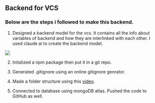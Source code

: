 ## Backend for VCS

### Below are the steps i followed to make this backend.

1. Designed a backend model for the vcs. It contains all the info about variables of backend and how they are interlinked with each other. I used claude ai to create the backend model.

[![](https://mermaid.ink/img/pako:eNqlVcGOmzAQ_RXk07bNpoFNSMJtt1G1l0pVV-2h4uKFCVgFG9lmt2mUfHsHTBIHwiZtuGBmnsfz3oyHNYlEDCQgUUaVWjCaSJqH3MHnuwLphMQNiXN7i4v3uPgGhVBMC7lyAke8ctUP_STynGmERRKohjeQD5LyKG0jraN6IwuuKeNnN-wPSGmDbSyXBW7MCNsDCiqB649RyrLYgD6zDNrxKtsPkIoJbh_eRHkTfMjA7KnLY9RbG0v1fHjSkvHEYXHXViKW0xy6Hsgpy7rmAk94FdIOtcByNFWJ73XbURZxx0FLnaIyLELPzTvLYaIcanTkTEDvPQzUzrc5Zm8V-EINTvOPQUWSFRqVtpwPQmRAucPU1_I5Y5HlqmXHbgdpGe-lpKtt5dpitbKMPgtJMTl1lX4GbNqzLZGxHuTZ2U0_9anWtPr_KWZJLvdLy9-0cgo0Nsu2ajUfIa_SJAeZwI3h8U_Um-wupI73M-1ac1CKJtDmVfW56LaDOXHbzIeLWsFstG7_1lnihzomumDL5VHdJbyA1D3E7VlyIfuC6hPsqzGERM6KVU-_Ku1ub0TtvtixsZLsZ3Fl-qWs6vB4nOy5pj5RkRezaBXlkSl7lG3IgGCv4nSN8YdaJx4SHId4o0iAy5jKXyEJeYXD_hFPKx6RQMsSBkSKMklJsKSZwi9zC5q_8Q5SUP5TiHwPgrhK_Evz-65eNYYEa_KbBOPJeDh3vak7n3r-xPcmA7IiwZ07nI08fz6-80b-dDZ1NwPypw46Gs58zx_53shz_cl0Np9v_gKdh2ia?type=png)](https://mermaid.live/edit#pako:eNqlVcGOmzAQ_RXk07bNpoFNSMJtt1G1l0pVV-2h4uKFCVgFG9lmt2mUfHsHTBIHwiZtuGBmnsfz3oyHNYlEDCQgUUaVWjCaSJqH3MHnuwLphMQNiXN7i4v3uPgGhVBMC7lyAke8ctUP_STynGmERRKohjeQD5LyKG0jraN6IwuuKeNnN-wPSGmDbSyXBW7MCNsDCiqB649RyrLYgD6zDNrxKtsPkIoJbh_eRHkTfMjA7KnLY9RbG0v1fHjSkvHEYXHXViKW0xy6Hsgpy7rmAk94FdIOtcByNFWJ73XbURZxx0FLnaIyLELPzTvLYaIcanTkTEDvPQzUzrc5Zm8V-EINTvOPQUWSFRqVtpwPQmRAucPU1_I5Y5HlqmXHbgdpGe-lpKtt5dpitbKMPgtJMTl1lX4GbNqzLZGxHuTZ2U0_9anWtPr_KWZJLvdLy9-0cgo0Nsu2ajUfIa_SJAeZwI3h8U_Um-wupI73M-1ac1CKJtDmVfW56LaDOXHbzIeLWsFstG7_1lnihzomumDL5VHdJbyA1D3E7VlyIfuC6hPsqzGERM6KVU-_Ku1ub0TtvtixsZLsZ3Fl-qWs6vB4nOy5pj5RkRezaBXlkSl7lG3IgGCv4nSN8YdaJx4SHId4o0iAy5jKXyEJeYXD_hFPKx6RQMsSBkSKMklJsKSZwi9zC5q_8Q5SUP5TiHwPgrhK_Evz-65eNYYEa_KbBOPJeDh3vak7n3r-xPcmA7IiwZ07nI08fz6-80b-dDZ1NwPypw46Gs58zx_53shz_cl0Np9v_gKdh2ia)

2. Initalized a npm package then put it in a git repo.

3. Generated .gitignore using an online gitignore genrator.

4. Made a folder structure using this [video](https://www.youtube.com/watch?v=9B4CvtzXRpc&list=PLu71SKxNbfoBGh_8p_NS-ZAh6v7HhYqHW&index=7).

5. Connected to database using mongoDB atlas. Pushed the code to GitHub as well.

